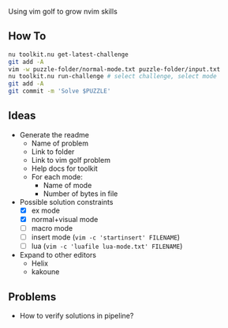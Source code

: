 Using vim golf to grow nvim skills

## How To

```sh
nu toolkit.nu get-latest-challenge
git add -A
vim -w puzzle-folder/normal-mode.txt puzzle-folder/input.txt
nu toolkit.nu run-challenge # select challenge, select mode
git add -A
git commit -m 'Solve $PUZZLE'
```

## Ideas

- Generate the readme
  - Name of problem
  - Link to folder
  - Link to vim golf problem
  - Help docs for toolkit
  - For each mode:
      - Name of mode
      - Number of bytes in file
- Possible solution constraints
  - [x] ex mode
  - [x] normal+visual mode
  - [ ] macro mode
  - [ ] insert mode (`vim -c 'startinsert' FILENAME`)
  - [ ] lua (`vim -c 'luafile lua-mode.txt' FILENAME`)
- Expand to other editors
  - Helix
  - kakoune

## Problems

- How to verify solutions in pipeline?
